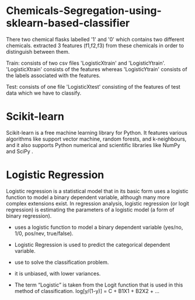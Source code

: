 # Chemicals-Segregation-using-sklearn-based-classifier

There two chemical flasks labelled '1' and '0' which contains two different chemicals. extracted 3 features (f1,f2,f3) from these chemicals in order to distinguish between them.

Train: consists of two csv files 'LogisticXtrain' and 'LogisticYtrain'. 'LogisticXtrain' consists of the features whereas 'LogisticYtrain' consists of the labels associated with the features.

Test: consists of one file 'LogisticXtest' consisting of the features of test data which we have to classify.

# Scikit-learn

Scikit-learn is a free machine learning library for Python. It features various algorithms like support vector machine, random forests, and k-neighbours, and it also supports Python numerical and scientific libraries like NumPy and SciPy .

# Logistic Regression

Logistic regression is a statistical model that in its basic form uses a logistic function to model a binary dependent variable, although many more complex extensions exist. In regression analysis, logistic regression (or logit regression) is estimating the parameters of a logistic model (a form of binary regression).

- uses a logistic function to model a binary dependent variable (yes/no, 1/0, pos/nev, true/false).

- Logistic Regression is used to predict the categorical dependent variable.

- use to solve the classification problem.

- it is unbiased, with lower variances.

- The term “Logistic” is taken from the Logit function that is used in this method of classification. log[y/(1-y)] = C + B1X1 + B2X2 + ...
